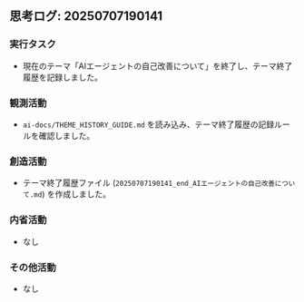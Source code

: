 ## 思考ログ: 20250707190141

### 実行タスク
- 現在のテーマ「AIエージェントの自己改善について」を終了し、テーマ終了履歴を記録しました。

### 観測活動
- `ai-docs/THEME_HISTORY_GUIDE.md` を読み込み、テーマ終了履歴の記録ルールを確認しました。

### 創造活動
- テーマ終了履歴ファイル (`20250707190141_end_AIエージェントの自己改善について.md`) を作成しました。

### 内省活動
- なし

### その他活動
- なし